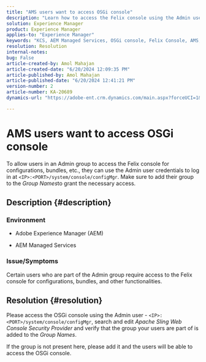 ```yaml
---
title: "AMS users want to access OSGi console"
description: "Learn how to access the Felix console using the Admin user in the AEM Managed Services."
solution: Experience Manager
product: Experience Manager
applies-to: "Experience Manager"
keywords: "KCS, AEM Managed Services, OSGi console, Felix Console, AMS, Admin User"
resolution: Resolution
internal-notes: 
bug: False
article-created-by: Amol Mahajan
article-created-date: "6/20/2024 12:09:35 PM"
article-published-by: Amol Mahajan
article-published-date: "6/20/2024 12:41:21 PM"
version-number: 2
article-number: KA-20689
dynamics-url: "https://adobe-ent.crm.dynamics.com/main.aspx?forceUCI=1&pagetype=entityrecord&etn=knowledgearticle&id=72fea9f3-fd2e-ef11-840a-000d3a3764e0"

---
```

# AMS users want to access OSGi console


To allow users in an Admin group to access the Felix console for configurations, bundles, etc., they can use the Admin user credentials to log in at `<IP>:<PORT>/system/console/configMgr`. Make sure to add their group to the *Group Names*to grant the necessary access.

## Description {#description}


### <b>Environment</b>

- Adobe Experience Manager (AEM)


- AEM Managed Services




### <b>Issue/Symptoms</b>

Certain users who are part of the Admin group require access to the Felix console for configurations, bundles, and other functionalities.


## Resolution {#resolution}


Please access the OSGi console using the Admin user - `<IP>:<PORT>/system/console/configMgr`, search and edit *Apache Sling Web Console Security Provider* and verify that the group your users are part of is added to the *Group Names*.

If the group is not present here, please add it and the users will be able to access the OSGi console.
